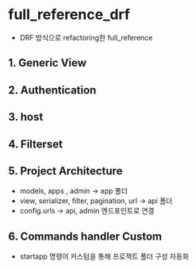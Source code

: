 # full_reference_drf
- DRF 방식으로 refactoring한 full_reference


## 1. Generic View


## 2. Authentication


## 3. host


## 4. Filterset


## 5. Project Architecture 
- models, apps , admin -> app 폴더
- view, serializer, filter, pagination, url -> api 폴더
- config.urls -> api, admin 엔드포인트로 연결


## 6. Commands handler Custom
- startapp 명령어 커스텀을 통해 프로젝트 폴더 구성 자동화
